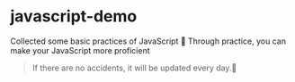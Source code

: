 # javascript-demo
Collected some basic practices of JavaScript 🐣 Through practice, you can make your JavaScript more proficient 

> If there are no accidents, it will be updated every day.🤖